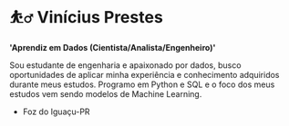# ⛹️‍♂️ Vinícius Prestes

**'Aprendiz em Dados (Cientista/Analista/Engenheiro)'**

Sou estudante de engenharia e apaixonado por dados, busco oportunidades de aplicar minha experiência e conhecimento adquiridos durante meus estudos. 
Programo em Python e SQL e o foco dos meus estudos vem sendo modelos de Machine Learning.

* Foz do Iguaçu-PR
